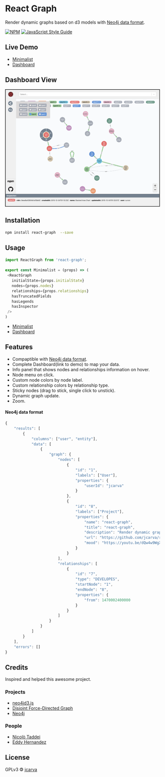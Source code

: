 <!---![node](./media/react-graph.png) -->
# React Graph

Render dynamic graphs based on d3 models with [Neo4j data format](#neo4j-data-format).

[![NPM](https://img.shields.io/npm/v/react-graph.svg)](https://www.npmjs.com/package/react-graph) [![JavaScript Style Guide](https://img.shields.io/badge/code_style-standard-brightgreen.svg)](https://standardjs.com)

## Live Demo
 - [Minimalist](https://how49.csb.app/ )
 - [Dashboard](https://c1fde.csb.app/)
 
 ## Dashboard View
![node](./media/dashboard-view.png)

## Installation

```bash
npm install react-graph  --save
```

## Usage

```js
import ReactGraph from 'react-graph';

export const Minimalist = (props) => (
 <ReactGraph
   initialState={props.initialState}
   nodes={props.nodes}
   relationships={props.relationships}
   hasTruncatedFields
   hasLegends
   hasInspector
 />
)
```
 - [Minimalist](https://github.com/jcarva/react-graph/blob/main/example/src/demos/minimalist/Minimalist.tsx)
 - [Dashboard](https://github.com/jcarva/react-graph/blob/main/example/src/demos/dashboard/Dashboard.tsx)

## Features

* Compaptible with [Neo4j data format](#neo4j-data-format).
* Complete Dashboard(link to demo) to map your data.
* Info panel that shows nodes and relationships information on hover.
* Node menu on click.
* Custom node colors by node label. 
* Custom relationship colors by relationship type.
* Sticky nodes (drag to stick, single click to unstick).
* Dynamic graph update.   
* Zoom.
 
#### Neo4j data format
```js
{
    "results": [
        {
            "columns": ["user", "entity"],
            "data": [
                {
                    "graph": {
                        "nodes": [
                            {
                                "id": "1",
                                "labels": ["User"],
                                "properties": {
                                    "userId": "jcarva"
                                }
                            },
                            {
                                "id": "8",
                                "labels": ["Project"],
                                "properties": {
                                    "name": "react-graph",
                                    "title": "react-graph",
                                    "description": "Render dynamic graphs based on d3 models with Neo4j data format.",
                                    "url": "https://github.com/jcarva/react-graph",
                                    "mood": "https://youtu.be/dQw4w9WgXcQ"
                                }
                            }
                        ],
                        "relationships": [
                            {
                                "id": "7",
                                "type": "DEVELOPES",
                                "startNode": "1",
                                "endNode": "8",
                                "properties": {
                                    "from": 1470002400000
                                }
                            }
                        ]
                    }
                }
            ]
        }
    ],
    "errors": []
}
```
## Credits
Inspired and helped this awesome project.

### Projects
  - [neo4jd3.js](https://github.com/eisman/neo4jd3)
  - [Disjoint Force-Directed Graph](https://observablehq.com/@d3/disjoint-force-directed-graph)
  - [Neo4j](https://github.com/neo4j)
  
### People
  - [Nicolò Taddei](https://github.com/taddei)
  - [Eddy Hernandez](https://github.com/eddywashere)

## License

GPLv3 &#127279; [jcarva](https://github.com/jcarva/react-graph/blob/main/LICENSE)
